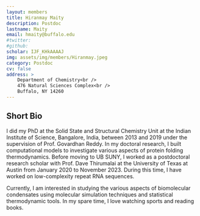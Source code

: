 ```yaml
---
layout: members
title: Hiranmay Maity
description: Postdoc
lastname: Maity
email: hmaity@buffalo.edu
#twitter:
#github:
scholar: IJF_KHkAAAAJ
img: assets/img/members/Hiranmay.jpeg
category: Postdoc
cv: false
address: >
    Department of Chemistry<br />
    476 Natural Sciences Complex<br />
    Buffalo, NY 14260
---
```


## Short Bio

I did my PhD at the Solid State and Structural Chemistry Unit at the Indian Institute of Science, Bangalore, India, between 2013 and 2019 under the supervision of Prof. Govardhan Reddy. In my doctoral research, I built computational models to investigate various aspects of protein folding thermodynamics. Before moving to UB SUNY, I worked as a postdoctoral research scholar with Prof. Dave Thirumalai at the University of Texas at Austin from January 2020 to November 2023. During this time, I have worked on low-complexity repeat RNA sequences.

Currently, I am interested in studying the various aspects of biomolecular condensates using molecular simulation techniques and statistical thermodynamic tools. In my spare time, I love watching sports and reading books.